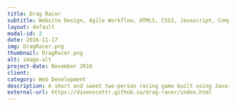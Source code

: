 ```yaml
---
title: Drag Racer
subtitle: Website Design, Agile Workflow, HTML5, CSS3, Javascript, Computer Game, Front-End
layout: default
modal-id: 2
date: 2016-11-17
img: DragRacer.png
thumbnail: DragRacer.png
alt: image-alt
project-date: November 2016
client:
category: Web Development
description: A short and sweet two-person racing game built using Javascript, HTML5, and CSS3.
external-url: https://dixonscottr.github.io/drag-racer/index.html
---
```

